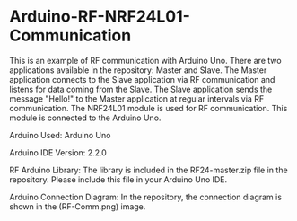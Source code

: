 # Arduino-RF-NRF24L01-Communication
This is an example of RF communication with Arduino Uno. There are two applications available in the repository: Master and Slave.
The Master application connects to the Slave application via RF communication and listens for data coming from the Slave. 
The Slave application sends the message "Hello!" to the Master application at regular intervals via RF communication.
The NRF24L01 module is used for RF communication. This module is connected to the Arduino Uno.

Arduino Used: Arduino Uno

Arduino IDE Version: 2.2.0

RF Arduino Library: The library is included in the RF24-master.zip file in the repository. Please include this file in your Arduino Uno IDE.

Arduino Connection Diagram: In the repository, the connection diagram is shown in the (RF-Comm.png) image.